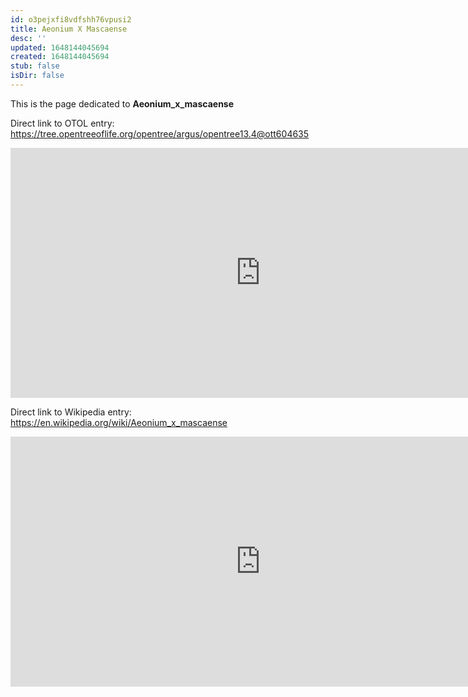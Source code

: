 ```yaml
---
id: o3pejxfi8vdfshh76vpusi2
title: Aeonium X Mascaense
desc: ''
updated: 1648144045694
created: 1648144045694
stub: false
isDir: false
---
```

This is the page dedicated to **Aeonium_x_mascaense**


Direct link to OTOL entry: https://tree.opentreeoflife.org/opentree/argus/opentree13.4@ott604635



<html>
    <body>
    <iframe src="https://tree.opentreeoflife.org/opentree/argus/opentree13.4@ott604635"
    width="800" height="400" frameborder="0" allowfullscreen> </iframe>
    </body>
</html>
    


Direct link to Wikipedia entry: https://en.wikipedia.org/wiki/Aeonium_x_mascaense



<html>
    <body>
    <iframe src="https://en.wikipedia.org/wiki/Aeonium_x_mascaense"
    width="800" height="400" frameborder="0" allowfullscreen> </iframe>
    </body>
</html>
    
